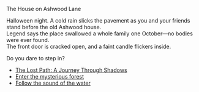 The House on Ashwood Lane

Halloween night. A cold rain slicks the pavement as you and your friends stand before the old Ashwood house.  
Legend says the place swallowed a whole family one October—no bodies were ever found.  
The front door is cracked open, and a faint candle flickers inside.

Do you dare to step in?

- [The Lost Path: A Journey Through Shadows](Lostpath.md)
- [Enter the mysterious forest](forest.md)
- [Follow the sound of the water](riverbank.md)